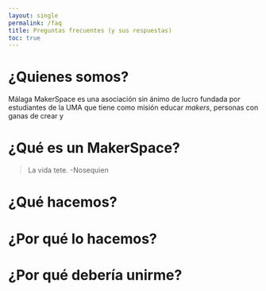 ```yaml
---
layout: single
permalink: /faq
title: Preguntas frecuentes (y sus respuestas)
toc: true
---
```


# ¿Quienes somos?

Málaga MakerSpace es una asociación sin ánimo de lucro fundada por estudiantes
de la UMA que tiene como misión educar *makers*, personas con ganas de crear
y

# ¿Qué es un MakerSpace?

> La vida tete. -Nosequien

# ¿Qué hacemos?

# ¿Por qué lo hacemos?

# ¿Por qué debería unirme?
